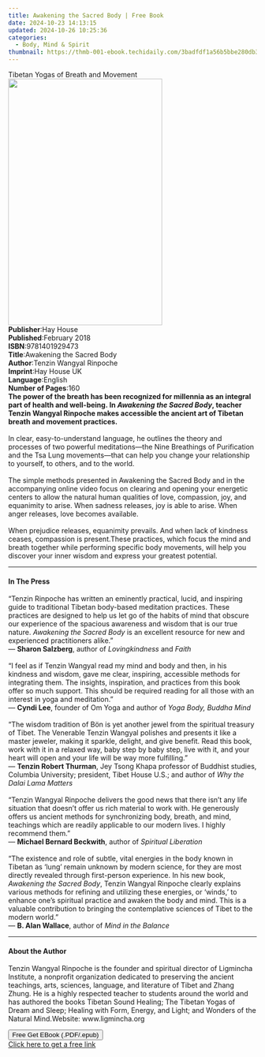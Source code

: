 ```yaml
---
title: Awakening the Sacred Body | Free Book
date: 2024-10-23 14:13:15
updated: 2024-10-26 10:25:36
categories:
  - Body, Mind & Spirit
thumbnail: https://thmb-001-ebook.techidaily.com/3badfdf1a56b5bbe280db3dcdcfaa14b57f918aa70b893f4e70a0dda2991e281.jpg
---
```

<main id="book-container">
  <div class="flex flex-col">
    <div class="book-brief flex-1 py-6 px-4 sm:p-6 md:py-10 md:px-8">
      <!-- brief-->
      <div class="book-brief-main">Tibetan Yogas of Breath and Movement</div>
    </div>
    <div
      class="book-meta-info flex-1 grid gap-4 col-start-1 col-end-3 row-start-1 sm:mb-6 sm:grid-cols-4 lg:gap-6 lg:col-start-2 lg:row-end-6 lg:row-span-6 lg:mb-0"
    >
      <div
        class="book-meta-info-left place-content-center mt-4 p-4 text-sm leading-6 col-start-2 col-span-2 dark:text-slate-400"
      >
        <img
          class="w-full h-500 object-cover rounded-lg sm:h-255 sm:col-span-2 lg:col-span-full"
          src="https://img-001-ebook.techidaily.com/f7262fe7a9d88ff78476e3124c1e3b6430b2c40734d8913dc44c9d8cd28bacf8.jpg"
          alt=""
          width="312"
          height="500"
        />
      </div>
      <div
        class="book-meta-info-right mt-2 col-start-1 row-start-2 col-span-3 self-center"
      >
        <!-- meta data  -->
        <div class="flex flex-col px-4 md:px-8">
          <div class="flex-1">
            <strong>Publisher</strong>:<span class="px-2">Hay House</span>
          </div>
          <div class="flex-1">
            <strong>Published</strong>:<span class="px-2">February 2018</span>
          </div>
          <div class="flex-1">
            <strong>ISBN</strong>:<span class="px-2">9781401929473</span>
          </div>
          <div class="flex-1">
            <strong>Title</strong>:<span class="px-2"
              >Awakening the Sacred Body</span
            >
          </div>
          <div class="flex-1">
            <strong>Author</strong>:<span class="px-2"
              >Tenzin Wangyal Rinpoche</span
            >
          </div>
          <div class="flex-1">
            <strong>Imprint</strong>:<span class="px-2">Hay House UK</span>
          </div>
          <div class="flex-1">
            <strong>Language</strong>:<span class="px-2">English</span>
          </div>
          <div class="flex-1">
            <strong>Number of Pages</strong>:<span class="px-2">160</span>
          </div>
        </div>
      </div>
    </div>
    <div class="book-description flex-1 py-6 px-4 sm:p-6 md:py-10 md:px-8">
      <div class="book-description-main">
        <div accordion-content="" id="description">
          <b
            >The power of the breath has been recognized for millennia as an
            integral part of health and well-being.&nbsp;In
            <i>Awakening the Sacred Body</i>, teacher Tenzin Wangyal Rinpoche
            makes accessible the ancient art of Tibetan breath and movement
            practices. <br /></b
          ><br />In clear, easy-to-understand language, he outlines the theory
          and processes of two powerful meditations—the Nine Breathings of
          Purification and the Tsa Lung movements—that can help you change your
          relationship to yourself, to others, and to the world.<br /><br />The
          simple methods presented in Awakening the Sacred Body and in the
          accompanying online video focus on clearing and opening your energetic
          centers to allow the natural human qualities of love, compassion, joy,
          and equanimity to arise. When sadness releases, joy is able to arise.
          When anger releases, love becomes available. <br /><br />When
          prejudice releases, equanimity prevails. And when lack of kindness
          ceases, compassion is present.These practices, which focus the mind
          and breath together while performing specific body movements, will
          help you discover your inner wisdom and express your greatest
          potential.
        </div>
        <div class="accordion-fader"></div>
      </div>
    </div>
    <div class="book-excerpts flex-1 py-6 px-4 sm:p-6 md:py-10 md:px-8">
      <!-- excerpts-->
      <div class="book-excerpts-main">
        <hr />
        <h4 class="placeholder placeholder-heading">
          <span>In The Press</span>
        </h4>
        <p>
          “Tenzin Rinpoche has written an eminently practical, lucid, and
          inspiring guide to traditional Tibetan body-based meditation
          practices. These practices are designed to help us let go of the
          habits of mind that obscure our experience of the spacious awareness
          and wisdom that is our true nature.
          <i>Awakening the Sacred Body</i> is an excellent resource for new and
          experienced practitioners alike.”<br />— <b>Sharon Salzberg</b>,
          author of <i>Lovingkindness </i>and <i>Faith<br /><br /></i>“I feel as
          if Tenzin Wangyal read my mind and body and then, in his kindness and
          wisdom, gave me clear, inspiring, accessible methods for integrating
          them. The insights, inspiration, and practices from this book offer so
          much support. This should be required reading for all those with an
          interest in yoga and meditation.”<br />— <b>Cyndi Lee</b>, founder of
          Om Yoga and author of <i>Yoga Body, Buddha Mind<br /><br /></i>“The
          wisdom tradition of Bön is yet another jewel from the spiritual
          treasury of Tibet. The Venerable Tenzin Wangyal polishes and presents
          it like a master jeweler, making it sparkle, delight, and give
          benefit. Read this book, work with it in a relaxed way, baby step by
          baby step, live with it, and your heart will open and your life will
          be way more fulfilling.”<br />— <b>Tenzin Robert Thurman</b>, Jey
          Tsong Khapa professor of Buddhist studies, Columbia University;
          president, Tibet House U.S.; and author of
          <i>Why the Dalai Lama Matters<br /><br /></i>“Tenzin Wangyal Rinpoche
          delivers the good news that there isn’t any life situation that
          doesn’t offer us rich material to work with. He generously offers us
          ancient methods for synchronizing body, breath, and mind, teachings
          which are readily applicable to our modern lives. I highly recommend
          them.”<br />— <b>Michael Bernard Beckwith</b>, author of
          <i>Spiritual Liberation<br /><br /></i>“The existence and role of
          subtle, vital energies in the body known in Tibetan as ‘lung’ remain
          unknown by modern science, for they are most directly revealed through
          first-person experience. In his new book,
          <i>Awakening the Sacred Body</i>, Tenzin Wangyal Rinpoche clearly
          explains various methods for refining and utilizing these energies, or
          ‘winds,’ to enhance one’s spiritual practice and awaken the body and
          mind. This is a valuable contribution to bringing the contemplative
          sciences of Tibet to the modern world.”<br />— <b>B. Alan Wallace</b>,
          author of <i>Mind in the Balance</i>
        </p>
      </div>
    </div>
    <div class="book-about-author flex-1 py-6 px-4 sm:p-6 md:py-10 md:px-8">
      <!-- about author-->
      <div class="book-main-author-main">
        <hr />
        <h4 class="placeholder placeholder-heading">
          <span>About the Author</span>
        </h4>
        <p>
          Tenzin Wangyal Rinpoche is the founder and spiritual director of
          Ligmincha Institute, a nonprofit organization dedicated to preserving
          the ancient teachings, arts, sciences, language, and literature of
          Tibet and Zhang Zhung. He is a highly respected teacher to students
          around the world and has authored the books Tibetan Sound Healing; The
          Tibetan Yogas of Dream and Sleep; Healing with Form, Energy, and
          Light; and Wonders of the Natural Mind.Website: www.ligmincha.org
        </p>
      </div>
    </div>
    <div class="book-free-get flex-1 py-6 px-4 sm:p-6 md:py-10 md:px-8">
      <button
        id="btn-free-get"
        class="bg-blue-500 hover:bg-blue-700 text-white font-bold py-2 px-4 rounded"
      >
        Free Get EBook (.PDF/.epub)
      </button>
      <div id="countdown-display" class="px-2 text-lg mt-2"></div>
      <a
        id="free-link"
        class="hidden bg-blue-500 hover:bg-blue-700 text-white font-bold py-2 px-4 rounded"
        href="https://www.ebooks.com/en-us/book/210082084/awakening-the-sacred-body/tenzin-wangyal-rinpoche/"
        target="_blank"
        >Click here to get a free link</a
      >
    </div>
    <script>
      let countdownTime = 0;
      let countdownInterval = null;
      document
        .getElementById('btn-free-get')
        .addEventListener('click', startCountdown);
      function startCountdown() {
        countdownTime = new Date().getTime() + 60000 * 3;
        countdownInterval = setInterval(updateCountdown, 1000);
        document.getElementById('btn-free-get').disabled = true;
        document
          .getElementById('btn-free-get')
          .classList.add('bg-gray-500', 'cursor-not-allowed');
      }
      function updateCountdown() {
        let currentTime = new Date().getTime();
        let timeLeft = countdownTime - currentTime;
        let secondsLeft = Math.floor(timeLeft / 1000);
        document.getElementById('countdown-display').innerHTML =
          `Remaining time: ${secondsLeft} seconds.`;
        if (secondsLeft <= 0) {
          clearInterval(countdownInterval);
          document.getElementById('btn-free-get').classList.add('hidden');
          document.getElementById('free-link').classList.remove('hidden');
          document.getElementById('countdown-display').innerHTML = '';
        }
      }
    </script>
  </div>
</main>
